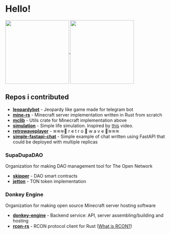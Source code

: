 # Hello!

<a href="https://github.com/anuraghazra/github-readme-stats">
  <img height=200 align="center" src="https://github-readme-stats.vercel.app/api?username=ya7on" />
</a>
<a href="https://github.com/anuraghazra/convoychat">
  <img height=200 align="center" src="https://github-readme-stats.vercel.app/api/top-langs?username=ya7on&layout=compact&langs_count=8&card_width=320" />
</a>

## Repos i contributed

- <a href="https://github.com/ya7on/leopardybot"><b>leopardybot</b></a> - Jeopardy like game made for telegram bot
- <a href="https://github.com/ya7on/mine-rs"><b>mine-rs</b></a> - Minecraft server implementation written in Rust from scratch
- <a href="https://github.com/ya7on/mclib"><b>mclib</b></a> - Utils crate for Minecraft implementation above
- <a href="https://github.com/ya7on/simulation"><b>simulation</b></a> - Simple life simulation. Inspired by <a href="https://youtu.be/_tdGKfAyRhw">this</a> video.
- <a href="https://github.com/ya7on/retrowaveplayer"><b>retrowaveplayer</b></a> - ≋≋≋🌴 r e t r o 🐬 w a v e 🌴≋≋≋
- <a href="https://github.com/ya7on/simple-fastapi-chat"><b>simple-fastapi-chat</b></a> - Simple example of chat written using FastAPI that could be deployed with multiple replicas

### SupaDupaDAO

Organization for making DAO management tool for The Open Network

- <a href="https://github.com/supadupadao/skipper"><b>skipper</b></a> - DAO smart contracts
- <a href="https://github.com/supadupadao/jetton"><b>jetton</b></a> - TON token implementation

### Donkey Engine

Organization for making open source Minecraft server hosting software

- <a href="https://github.com/donkey-engine/donkey-engine"><b>donkey-engine</b></a> - Backend service: API, server assembling/building and hosting
- <a href="https://github.com/donkey-engine/rcon-rs"><b>rcon-rs</b></a> - RCON protocol client for Rust (<a href="https://developer.valvesoftware.com/wiki/Source_RCON_Protocol">What is RCON?</a>)

